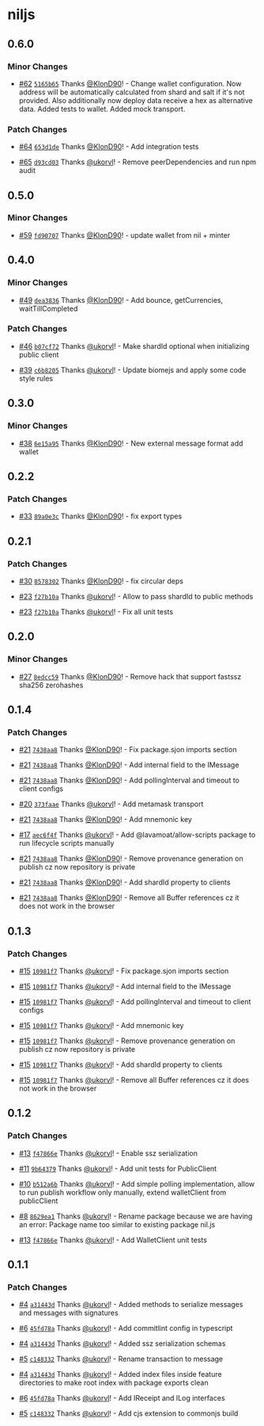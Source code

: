 # niljs

## 0.6.0

### Minor Changes

- [#62](https://github.com/NilFoundation/nil.js/pull/62) [`5165b65`](https://github.com/NilFoundation/nil.js/commit/5165b650f5a83cb47e5190e7f6625c65390feb19) Thanks [@KlonD90](https://github.com/KlonD90)! - Change wallet configuration. Now address will be automatically calculated from shard and salt if it's not provided. Also additionally now deploy data receive a hex as alternative data. Added tests to wallet. Added mock transport.

### Patch Changes

- [#64](https://github.com/NilFoundation/nil.js/pull/64) [`653d1de`](https://github.com/NilFoundation/nil.js/commit/653d1de6f879908245417002e3d1ef1f81c902b5) Thanks [@KlonD90](https://github.com/KlonD90)! - Add integration tests

- [#65](https://github.com/NilFoundation/nil.js/pull/65) [`d93cd03`](https://github.com/NilFoundation/nil.js/commit/d93cd03062b75c94e33f3c85b2e24cc8088ac576) Thanks [@ukorvl](https://github.com/ukorvl)! - Remove peerDependencies and run npm audit

## 0.5.0

### Minor Changes

- [#59](https://github.com/NilFoundation/nil.js/pull/59) [`fd90707`](https://github.com/NilFoundation/nil.js/commit/fd9070739aa3b53c8f004209987de6ddbaf8a953) Thanks [@KlonD90](https://github.com/KlonD90)! - update wallet from nil + minter

## 0.4.0

### Minor Changes

- [#49](https://github.com/NilFoundation/nil.js/pull/49) [`dea3836`](https://github.com/NilFoundation/nil.js/commit/dea38368a50b5d658e198f5a68e66945981f7dcd) Thanks [@KlonD90](https://github.com/KlonD90)! - Add bounce, getCurrencies, waitTillCompleted

### Patch Changes

- [#46](https://github.com/NilFoundation/nil.js/pull/46) [`b07cf72`](https://github.com/NilFoundation/nil.js/commit/b07cf72e9fb96b7423118547ceeef942a2e1b15e) Thanks [@ukorvl](https://github.com/ukorvl)! - Make shardId optional when initializing public client

- [#39](https://github.com/NilFoundation/nil.js/pull/39) [`c6b8205`](https://github.com/NilFoundation/nil.js/commit/c6b82050d518417590ed7e95bc274f6523587d0a) Thanks [@ukorvl](https://github.com/ukorvl)! - Update biomejs and apply some code style rules

## 0.3.0

### Minor Changes

- [#38](https://github.com/NilFoundation/nil.js/pull/38) [`6e15a95`](https://github.com/NilFoundation/nil.js/commit/6e15a95a40f2168ffeccafc0dea2e94e90eab78e) Thanks [@KlonD90](https://github.com/KlonD90)! - New external message format add wallet

## 0.2.2

### Patch Changes

- [#33](https://github.com/NilFoundation/nil.js/pull/33) [`89a0e3c`](https://github.com/NilFoundation/nil.js/commit/89a0e3c4617fbb79dac29311dda526e1c09b3a37) Thanks [@KlonD90](https://github.com/KlonD90)! - fix export types

## 0.2.1

### Patch Changes

- [#30](https://github.com/NilFoundation/nil.js/pull/30) [`8578302`](https://github.com/NilFoundation/nil.js/commit/85783024fc6493d045c8474615349836c2df6497) Thanks [@KlonD90](https://github.com/KlonD90)! - fix circular deps

- [#23](https://github.com/NilFoundation/nil.js/pull/23) [`f27b10a`](https://github.com/NilFoundation/nil.js/commit/f27b10a8ef784731a4948de72ae7e4604b20e74d) Thanks [@ukorvl](https://github.com/ukorvl)! - Allow to pass shardId to public methods

- [#23](https://github.com/NilFoundation/nil.js/pull/23) [`f27b10a`](https://github.com/NilFoundation/nil.js/commit/f27b10a8ef784731a4948de72ae7e4604b20e74d) Thanks [@ukorvl](https://github.com/ukorvl)! - Fix all unit tests

## 0.2.0

### Minor Changes

- [#27](https://github.com/NilFoundation/nil.js/pull/27) [`8edcc59`](https://github.com/NilFoundation/nil.js/commit/8edcc5964335b6f53f3ebec2fd536841e26f0ce3) Thanks [@KlonD90](https://github.com/KlonD90)! - Remove hack that support fastssz sha256 zerohashes

## 0.1.4

### Patch Changes

- [#21](https://github.com/NilFoundation/nil.js/pull/21) [`7438aa8`](https://github.com/NilFoundation/nil.js/commit/7438aa8edcd702fa71679d24aa7d6e90b4002c00) Thanks [@KlonD90](https://github.com/KlonD90)! - Fix package.sjon imports section

- [#21](https://github.com/NilFoundation/nil.js/pull/21) [`7438aa8`](https://github.com/NilFoundation/nil.js/commit/7438aa8edcd702fa71679d24aa7d6e90b4002c00) Thanks [@KlonD90](https://github.com/KlonD90)! - Add internal field to the IMessage

- [#21](https://github.com/NilFoundation/nil.js/pull/21) [`7438aa8`](https://github.com/NilFoundation/nil.js/commit/7438aa8edcd702fa71679d24aa7d6e90b4002c00) Thanks [@KlonD90](https://github.com/KlonD90)! - Add pollingInterval and timeout to client configs

- [#20](https://github.com/NilFoundation/nil.js/pull/20) [`373faae`](https://github.com/NilFoundation/nil.js/commit/373faaecd6f0972144d3258fade1682d86749f06) Thanks [@ukorvl](https://github.com/ukorvl)! - Add metamask transport

- [#21](https://github.com/NilFoundation/nil.js/pull/21) [`7438aa8`](https://github.com/NilFoundation/nil.js/commit/7438aa8edcd702fa71679d24aa7d6e90b4002c00) Thanks [@KlonD90](https://github.com/KlonD90)! - Add mnemonic key

- [#17](https://github.com/NilFoundation/nil.js/pull/17) [`aec6f4f`](https://github.com/NilFoundation/nil.js/commit/aec6f4fe73011700724df16fa3e7567ca2e20f86) Thanks [@ukorvl](https://github.com/ukorvl)! - Add @lavamoat/allow-scripts package to run lifecycle scripts manually

- [#21](https://github.com/NilFoundation/nil.js/pull/21) [`7438aa8`](https://github.com/NilFoundation/nil.js/commit/7438aa8edcd702fa71679d24aa7d6e90b4002c00) Thanks [@KlonD90](https://github.com/KlonD90)! - Remove provenance generation on publish cz now repository is private

- [#21](https://github.com/NilFoundation/nil.js/pull/21) [`7438aa8`](https://github.com/NilFoundation/nil.js/commit/7438aa8edcd702fa71679d24aa7d6e90b4002c00) Thanks [@KlonD90](https://github.com/KlonD90)! - Add shardId property to clients

- [#21](https://github.com/NilFoundation/nil.js/pull/21) [`7438aa8`](https://github.com/NilFoundation/nil.js/commit/7438aa8edcd702fa71679d24aa7d6e90b4002c00) Thanks [@KlonD90](https://github.com/KlonD90)! - Remove all Buffer references cz it does not work in the browser

## 0.1.3

### Patch Changes

- [#15](https://github.com/NilFoundation/nil.js/pull/15) [`10981f7`](https://github.com/NilFoundation/nil.js/commit/10981f7b2335847d93b71c900686e6625e818fa7) Thanks [@ukorvl](https://github.com/ukorvl)! - Fix package.sjon imports section

- [#15](https://github.com/NilFoundation/nil.js/pull/15) [`10981f7`](https://github.com/NilFoundation/nil.js/commit/10981f7b2335847d93b71c900686e6625e818fa7) Thanks [@ukorvl](https://github.com/ukorvl)! - Add internal field to the IMessage

- [#15](https://github.com/NilFoundation/nil.js/pull/15) [`10981f7`](https://github.com/NilFoundation/nil.js/commit/10981f7b2335847d93b71c900686e6625e818fa7) Thanks [@ukorvl](https://github.com/ukorvl)! - Add pollingInterval and timeout to client configs

- [#15](https://github.com/NilFoundation/nil.js/pull/15) [`10981f7`](https://github.com/NilFoundation/nil.js/commit/10981f7b2335847d93b71c900686e6625e818fa7) Thanks [@ukorvl](https://github.com/ukorvl)! - Add mnemonic key

- [#15](https://github.com/NilFoundation/nil.js/pull/15) [`10981f7`](https://github.com/NilFoundation/nil.js/commit/10981f7b2335847d93b71c900686e6625e818fa7) Thanks [@ukorvl](https://github.com/ukorvl)! - Remove provenance generation on publish cz now repository is private

- [#15](https://github.com/NilFoundation/nil.js/pull/15) [`10981f7`](https://github.com/NilFoundation/nil.js/commit/10981f7b2335847d93b71c900686e6625e818fa7) Thanks [@ukorvl](https://github.com/ukorvl)! - Add shardId property to clients

- [#15](https://github.com/NilFoundation/nil.js/pull/15) [`10981f7`](https://github.com/NilFoundation/nil.js/commit/10981f7b2335847d93b71c900686e6625e818fa7) Thanks [@ukorvl](https://github.com/ukorvl)! - Remove all Buffer references cz it does not work in the browser

## 0.1.2

### Patch Changes

- [#13](https://github.com/NilFoundation/nil.js/pull/13) [`f47866e`](https://github.com/NilFoundation/nil.js/commit/f47866ebf12dff028f90283bf23158365a7a53f8) Thanks [@ukorvl](https://github.com/ukorvl)! - Enable ssz serialization

- [#11](https://github.com/NilFoundation/nil.js/pull/11) [`9b64379`](https://github.com/NilFoundation/nil.js/commit/9b643799c27f9014158fe612a169ee673c2640f1) Thanks [@ukorvl](https://github.com/ukorvl)! - Add unit tests for PublicClient

- [#10](https://github.com/NilFoundation/nil.js/pull/10) [`b512a6b`](https://github.com/NilFoundation/nil.js/commit/b512a6bb0c8ecfcd8bb4ead44e6241494402afb2) Thanks [@ukorvl](https://github.com/ukorvl)! - Add simple polling implementation, allow to run publish workflow only manually, extend walletClient from publicClient

- [#8](https://github.com/NilFoundation/nil.js/pull/8) [`8629ea1`](https://github.com/NilFoundation/nil.js/commit/8629ea139786c866f89907e46a828c32d61c76d9) Thanks [@ukorvl](https://github.com/ukorvl)! - Rename package because we are having an error: Package name too similar to existing package nil.js

- [#13](https://github.com/NilFoundation/nil.js/pull/13) [`f47866e`](https://github.com/NilFoundation/nil.js/commit/f47866ebf12dff028f90283bf23158365a7a53f8) Thanks [@ukorvl](https://github.com/ukorvl)! - Add WalletClient unit tests

## 0.1.1

### Patch Changes

- [#4](https://github.com/NilFoundation/nil.js/pull/4) [`a31443d`](https://github.com/NilFoundation/nil.js/commit/a31443d0fc7515f88b2cbd4ec1cf85a3dc97505c) Thanks [@ukorvl](https://github.com/ukorvl)! - Added methods to serialize messages and messages with signatures

- [#6](https://github.com/NilFoundation/nil.js/pull/6) [`45fd78a`](https://github.com/NilFoundation/nil.js/commit/45fd78a87b109e06b9195d8a44c26f43a1ae4801) Thanks [@ukorvl](https://github.com/ukorvl)! - Add commitlint config in typescript

- [#4](https://github.com/NilFoundation/nil.js/pull/4) [`a31443d`](https://github.com/NilFoundation/nil.js/commit/a31443d0fc7515f88b2cbd4ec1cf85a3dc97505c) Thanks [@ukorvl](https://github.com/ukorvl)! - Added ssz serialization schemas

- [#5](https://github.com/NilFoundation/nil.js/pull/5) [`c148332`](https://github.com/NilFoundation/nil.js/commit/c148332e951cfc970d0ccfe27552d15e7badf900) Thanks [@ukorvl](https://github.com/ukorvl)! - Rename transaction to message

- [#4](https://github.com/NilFoundation/nil.js/pull/4) [`a31443d`](https://github.com/NilFoundation/nil.js/commit/a31443d0fc7515f88b2cbd4ec1cf85a3dc97505c) Thanks [@ukorvl](https://github.com/ukorvl)! - Added index files inside feature directories to make root index with package exports clean

- [#6](https://github.com/NilFoundation/nil.js/pull/6) [`45fd78a`](https://github.com/NilFoundation/nil.js/commit/45fd78a87b109e06b9195d8a44c26f43a1ae4801) Thanks [@ukorvl](https://github.com/ukorvl)! - Add IReceipt and ILog interfaces

- [#5](https://github.com/NilFoundation/nil.js/pull/5) [`c148332`](https://github.com/NilFoundation/nil.js/commit/c148332e951cfc970d0ccfe27552d15e7badf900) Thanks [@ukorvl](https://github.com/ukorvl)! - Add cjs extension to commonjs build

